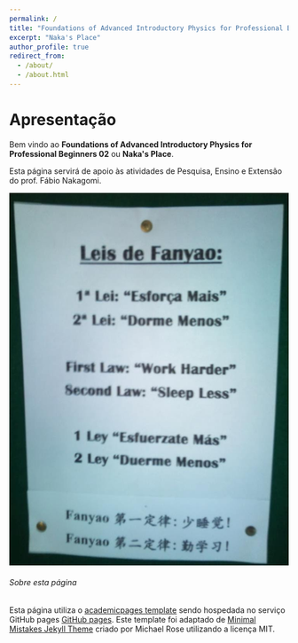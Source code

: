 ```yaml
---
permalink: /
title: "Foundations of Advanced Introductory Physics for Professional Beginners 02"
excerpt: "Naka's Place"
author_profile: true
redirect_from: 
  - /about/
  - /about.html
---
```


# Apresentação

Bem vindo ao **Foundations of Advanced Introductory Physics for Professional Beginners 02** ou **Naka's Place**.

Esta página servirá de apoio às atividades de Pesquisa, Ensino e Extensão do prof. Fábio Nakagomi.

![Leis de Fanyao](/images/leis_de_fanyao.jpg)


###### Sobre esta página

Esta página utiliza o [academicpages template](https://github.com/academicpages/academicpages.github.io) sendo hospedada no serviço GitHub pages [GitHub pages](https://pages.github.com). Este template foi adaptado de [Minimal Mistakes Jekyll Theme](https://mmistakes.github.io/minimal-mistakes/) criado por Michael Rose utilizando a licença MIT.